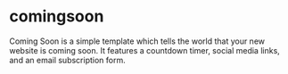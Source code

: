 # comingsoon
Coming Soon is a simple template which tells the world that your new website is coming soon. It features a countdown timer, social media links, and an email subscription form. 
